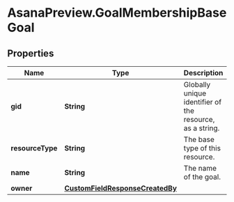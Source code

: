 # AsanaPreview.GoalMembershipBaseGoal

## Properties

Name | Type | Description | Notes
------------ | ------------- | ------------- | -------------
**gid** | **String** | Globally unique identifier of the resource, as a string. | [optional] [readonly] 
**resourceType** | **String** | The base type of this resource. | [optional] [readonly] 
**name** | **String** | The name of the goal. | [optional] 
**owner** | [**CustomFieldResponseCreatedBy**](CustomFieldResponseCreatedBy.md) |  | [optional] 


